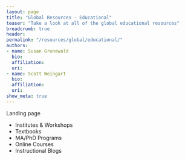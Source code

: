 ```yaml
---
layout: page
title: "Global Resources - Educational"
teaser: "Take a look at all of the global educational resources"
breadcrumb: true
header:
permalink: "/resources/global/educational/"
authors: 
- name: Susan Grunewald
  bio:
  affiliation:
  uri:
- name: Scott Weingart
  bio:
  affiliation:
  uri:
show_meta: true
---
```

Landing page
* Institutes & Workshops
* Textbooks
* MA/PhD Programs
* Online Courses
* Instructional Blogs